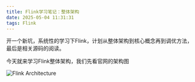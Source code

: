 ```yaml
---
title: Flink学习笔记：整体架构
date: 2025-05-04 11:31:31
tags: Flink
---
```


开一个新坑，系统性的学习下Flink，计划从整体架构到核心概念再到调优方法，最后是相关源码的阅读。

今天就来学习Flink整体架构，我们先看官网的架构图

![Flink Architecture](https://res.cloudinary.com/dxydgihag/image/upload/v1647276646/Blog/flink/0/flink0_0.png)
